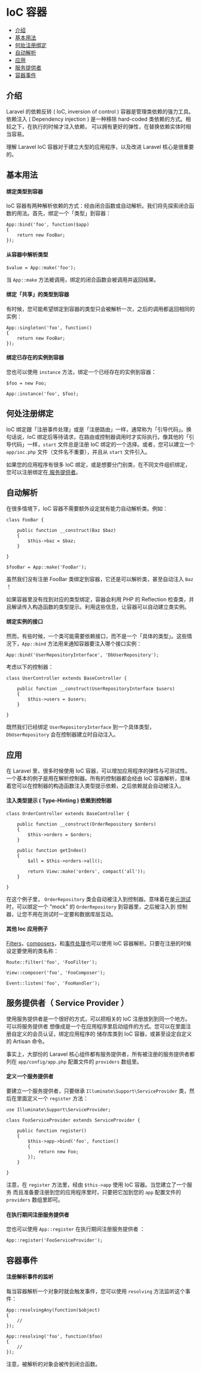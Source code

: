 # IoC 容器

- [介绍](#introduction)
- [基本用法](#basic-usage)
- [何处注册绑定](#where-to-register)
- [自动解析](#automatic-resolution)
- [应用](#practical-usage)
- [服务提供者](#service-providers)
- [容器事件](#container-events)

<a name="introduction"></a>
## 介绍

Laravel 的依赖反转 ( IoC, inversion of control ) 容器是管理类依赖的强力工具。 依赖注入 ( Dependency injection ) 是一种移除 hard-coded 类依赖的方式。相较之下，在执行的时候才注入依赖，
可以拥有更好的弹性，在替换依赖实体时相当容易。

理解 Laravel IoC 容器对于建立大型的应用程序，以及改进 Laravel 核心是很重要的。

<a name="basic-usage"></a>
## 基本用法

#### 绑定类型到容器

IoC 容器有两种解析依赖的方式：经由闭合函数或自动解析。我们将先探索闭合函数的用法。首先，绑定一个「类型」到容器：

	App::bind('foo', function($app)
	{
		return new FooBar;
	});

#### 从容器中解析类型

	$value = App::make('foo');

当 `App::make` 方法被调用，绑定的闭合函数会被调用并返回结果。

#### 绑定「共享」的类型到容器 

有时候，您可能希望绑定到容器的类型只会被解析一次，之后的调用都返回相同的实例：

	App::singleton('foo', function()
	{
		return new FooBar;
	});

#### 绑定已存在的实例到容器

您也可以使用 `instance` 方法，绑定一个已经存在的实例到容器：

	$foo = new Foo;

	App::instance('foo', $foo);

<a name="where-to-register"></a>
## 何处注册绑定

IoC 绑定跟「注册事件处理」或是「注册路由」一样，通常称为「引导代码」。换句话说，IoC 绑定后等待请求，在路由或控制器调用时才实际执行。像其他的「引导代码」一样，`start` 文件总是注册 IoC 绑定的一个选择。或者，您可以建立一个 `app/ioc.php` 文件（文件名不重要），并且从 `start` 文件引入。

如果您的应用程序有很多 IoC 绑定，或是想要分门别类，在不同文件组织绑定，您可以注册绑定在[
服务提供者](#service-providers)。

<a name="automatic-resolution"></a>
## 自动解析

在很多情境下，IoC 容器不需要额外设定就有能力自动解析类。例如：

	class FooBar {

		public function __construct(Baz $baz)
		{
			$this->baz = $baz;
		}

	}

	$fooBar = App::make('FooBar');

虽然我们没有注册 FooBar 类绑定到容器，它还是可以解析类，甚至自动注入 `Baz` ！

如果容器里没有找到对应的类型绑定，容器会利用 PHP 的 Reflection 检查类，并且解读传入构造函数的类型提示。利用这些信息，让容器可以自动建立类实例。

#### 绑定实例的接口

然而，有些时候，一个类可能需要依赖接口，而不是一个「具体的类型」。这些情况下，`App::bind` 方法用来通知容器要注入哪个接口实例：

	App::bind('UserRepositoryInterface', 'DbUserRepository');

考虑以下的控制器：

	class UserController extends BaseController {

		public function __construct(UserRepositoryInterface $users)
		{
			$this->users = $users;
		}

	}

既然我们已经绑定 `UserRepositoryInterface` 到一个具体类型，`DbUserRepository` 会在控制器建立时自动注入。

<a name="practical-usage"></a>
## 应用

在 Laravel 里，很多时候使用 IoC 容器，可以增加应用程序的弹性与可测试性。一个基本的例子是用在解析控制器。所有的控制器都会经由 IoC 容器解析，意味着您可以在控制器的构造函数注入类型提示依赖，之后依赖就会自动被注入。

#### 注入类型提示 ( Type-Hinting ) 依赖到控制器

	class OrderController extends BaseController {

		public function __construct(OrderRepository $orders)
		{
			$this->orders = $orders;
		}

		public function getIndex()
		{
			$all = $this->orders->all();

			return View::make('orders', compact('all'));
		}

	}

在这个例子里， `OrderRepository` 类会自动被注入到控制器。意味着在[单元测试](/docs/testing)时，可以绑定一个 "mock" 的 `OrderRepository` 到容器里，之后被注入到 控制器，让您不用在测试时一定要和数据库层互动。

#### 其他 Ioc 应用例子

[Filters](/docs/routing#route-filters)，[composers](/docs/responses#view-composers)，和[事件处理](/docs/events#using-classes-as-listeners)也可以使用 IoC 容器解析。只要在注册的时候设定要使用的类名称：

	Route::filter('foo', 'FooFilter');

	View::composer('foo', 'FooComposer');

	Event::listen('foo', 'FooHandler');

<a name="service-providers"></a>
## 服务提供者（ Service Provider ）

使用服务提供者是一个很好的方式，可以把相关的 IoC 注册放到到同一个地方。可以将服务提供者 想像成是一个在应用程序里启动组件的方式。您可以在里面注册自定义的会员认证，绑定应用程序的 储存库类到 IoC 容器，或甚至设定自定义的 Artisan 命令。

事实上，大部份的 Laravel 核心组件都有服务提供者，所有被注册的服务提供者都列在 `app/config/app.php` 配置文件的 `providers` 数组里。

#### 定义一个服务提供者

要建立一个服务提供者，只要继承 `Illuminate\Support\ServiceProvider` 类，然后在里面定义一个 `register` 方法：

	use Illuminate\Support\ServiceProvider;

	class FooServiceProvider extends ServiceProvider {

		public function register()
		{
			$this->app->bind('foo', function()
			{
				return new Foo;
			});
		}

	}

注意，在 `register` 方法里，经由 `$this->app` 使用 IoC 容器。当您建立了一个服务 而且准备要注册到您的应用程序里时，只要把它加到您的 `app` 配置文件的 `providers` 数组里即可。

#### 在执行期间注册服务提供者

您也可以使用 `App::register` 在执行期间注册服务提供者 ：

	App::register('FooServiceProvider');

<a name="container-events"></a>
## 容器事件

#### 注册解析事件的监听

每当容器解析一个对象时就会触发事件，您可以使用 `resolving` 方法监听这个事件：

	App::resolvingAny(function($object)
	{
		//
	});

	App::resolving('foo', function($foo)
	{
		//
	});

注意，被解析的对象会被传到闭合函数。
